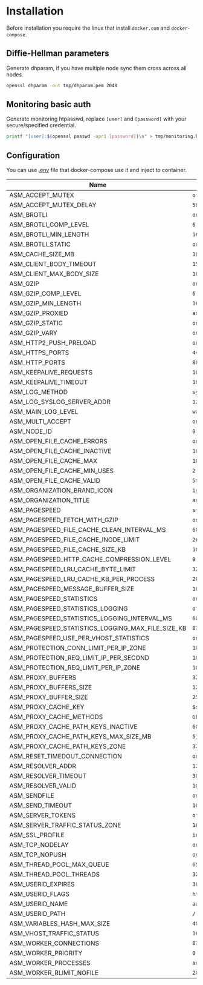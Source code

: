 # Installation

Before installation you require the linux that install `docker.com` and `docker-compose`.

## Diffie-Hellman parameters

Generate dhparam, if you have multiple node sync them cross across all nodes.

```bash
openssl dhparam -out tmp/dhparam.pem 2048
```

## Monitoring basic auth

Generate monitoring htpasswd, replace `[user]` and `[password]` with your secure/specified credential.

```bash
printf "[user]:$(openssl passwd -apr1 [password])\n" > tmp/monitoring.htpasswd
```

## Configuration

You can use [.env](https://docs.docker.com/compose/env-file/) file that docker-compose use it and inject to container.

| Name                                              | Default                                   |
| ------------------------------------------------- | ----------------------------------------- |
| ASM_ACCEPT_MUTEX                                  | `off`                                     |
| ASM_ACCEPT_MUTEX_DELAY                            | `500ms`                                   |
| ASM_BROTLI                                        | `on`                                      |
| ASM_BROTLI_COMP_LEVEL                             | `6`                                       |
| ASM_BROTLI_MIN_LENGTH                             | `16`                                      |
| ASM_BROTLI_STATIC                                 | `on`                                      |
| ASM_CACHE_SIZE_MB                                 | `1024`                                    |
| ASM_CLIENT_BODY_TIMEOUT                           | `15`                                      |
| ASM_CLIENT_MAX_BODY_SIZE                          | `10M`                                     |
| ASM_GZIP                                          | `on`                                      |
| ASM_GZIP_COMP_LEVEL                               | `6`                                       |
| ASM_GZIP_MIN_LENGTH                               | `16`                                      |
| ASM_GZIP_PROXIED                                  | `any`                                     |
| ASM_GZIP_STATIC                                   | `on`                                      |
| ASM_GZIP_VARY                                     | `on`                                      |
| ASM_HTTP2_PUSH_PRELOAD                            | `on`                                      |
| ASM_HTTPS_PORTS                                   | `443`                                     |
| ASM_HTTP_PORTS                                    | `80`                                      |
| ASM_KEEPALIVE_REQUESTS                            | `1024`                                    |
| ASM_KEEPALIVE_TIMEOUT                             | `10`                                      |
| ASM_LOG_METHOD                                    | `syslog`                                  |
| ASM_LOG_SYSLOG_SERVER_ADDR                        | `127.0.0.1:5140`                          |
| ASM_MAIN_LOG_LEVEL                                | `warn`                                    |
| ASM_MULTI_ACCEPT                                  | `on`                                      |
| ASM_NODE_ID                                       | `0`                                       |
| ASM_OPEN_FILE_CACHE_ERRORS                        | `on`                                      |
| ASM_OPEN_FILE_CACHE_INACTIVE                      | `10m`                                     |
| ASM_OPEN_FILE_CACHE_MAX                           | `1024`                                    |
| ASM_OPEN_FILE_CACHE_MIN_USES                      | `2`                                       |
| ASM_OPEN_FILE_CACHE_VALID                         | `5m`                                      |
| ASM_ORGANIZATION_BRAND_ICON                       | `ir_aasaam`                               |
| ASM_ORGANIZATION_TITLE                            | `aasaam software development group`       |
| ASM_PAGESPEED                                     | `standby`                                 |
| ASM_PAGESPEED_FETCH_WITH_GZIP                     | `on`                                      |
| ASM_PAGESPEED_FILE_CACHE_CLEAN_INTERVAL_MS        | `600000`                                  |
| ASM_PAGESPEED_FILE_CACHE_INODE_LIMIT              | `262144`                                  |
| ASM_PAGESPEED_FILE_CACHE_SIZE_KB                  | `102400`                                  |
| ASM_PAGESPEED_HTTP_CACHE_COMPRESSION_LEVEL        | `0`                                       |
| ASM_PAGESPEED_LRU_CACHE_BYTE_LIMIT                | `32768`                                   |
| ASM_PAGESPEED_LRU_CACHE_KB_PER_PROCESS            | `2048`                                    |
| ASM_PAGESPEED_MESSAGE_BUFFER_SIZE                 | `100000`                                  |
| ASM_PAGESPEED_STATISTICS                          | `on`                                      |
| ASM_PAGESPEED_STATISTICS_LOGGING                  | `off`                                     |
| ASM_PAGESPEED_STATISTICS_LOGGING_INTERVAL_MS      | `60000`                                   |
| ASM_PAGESPEED_STATISTICS_LOGGING_MAX_FILE_SIZE_KB | `8192`                                    |
| ASM_PAGESPEED_USE_PER_VHOST_STATISTICS            | `on`                                      |
| ASM_PROTECTION_CONN_LIMIT_PER_IP_ZONE             | `10m`                                     |
| ASM_PROTECTION_REQ_LIMIT_IP_PER_SECOND            | `10`                                      |
| ASM_PROTECTION_REQ_LIMIT_PER_IP_ZONE              | `10m`                                     |
| ASM_PROXY_BUFFERS                                 | `32`                                      |
| ASM_PROXY_BUFFERS_SIZE                            | `128k`                                    |
| ASM_PROXY_BUFFER_SIZE                             | `256k`                                    |
| ASM_PROXY_CACHE_KEY                               | `$scheme$request_method$host$request_uri` |
| ASM_PROXY_CACHE_METHODS                           | `GET HEAD`                                |
| ASM_PROXY_CACHE_PATH_KEYS_INACTIVE                | `60m`                                     |
| ASM_PROXY_CACHE_PATH_KEYS_MAX_SIZE_MB             | `512`                                     |
| ASM_PROXY_CACHE_PATH_KEYS_ZONE                    | `32m`                                     |
| ASM_RESET_TIMEDOUT_CONNECTION                     | `on`                                      |
| ASM_RESOLVER_ADDR                                 | `127.0.0.1`                               |
| ASM_RESOLVER_TIMEOUT                              | `30s`                                     |
| ASM_RESOLVER_VALID                                | `10m`                                     |
| ASM_SENDFILE                                      | `on`                                      |
| ASM_SEND_TIMEOUT                                  | `10`                                      |
| ASM_SERVER_TOKENS                                 | `off`                                     |
| ASM_SERVER_TRAFFIC_STATUS_ZONE                    | `16m`                                     |
| ASM_SSL_PROFILE                                   | `intermediate`                            |
| ASM_TCP_NODELAY                                   | `on`                                      |
| ASM_TCP_NOPUSH                                    | `on`                                      |
| ASM_THREAD_POOL_MAX_QUEUE                         | `65536`                                   |
| ASM_THREAD_POOL_THREADS                           | `32`                                      |
| ASM_USERID_EXPIRES                                | `365d`                                    |
| ASM_USERID_FLAGS                                  | `httponly samesite=lax`                   |
| ASM_USERID_NAME                                   | `aasaam_cid`                              |
| ASM_USERID_PATH                                   | `/`                                       |
| ASM_VARIABLES_HASH_MAX_SIZE                       | `4096`                                    |
| ASM_VHOST_TRAFFIC_STATUS                          | `16m`                                     |
| ASM_WORKER_CONNECTIONS                            | `8192`                                    |
| ASM_WORKER_PRIORITY                               | `0`                                       |
| ASM_WORKER_PROCESSES                              | `auto`                                    |
| ASM_WORKER_RLIMIT_NOFILE                          | `20480`                                   |
